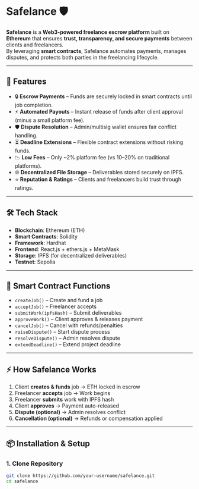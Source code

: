# Safelance 🛡️

**Safelance** is a **Web3-powered freelance escrow platform** built on **Ethereum** that ensures **trust, transparency, and secure payments** between clients and freelancers.  
By leveraging **smart contracts**, Safelance automates payments, manages disputes, and protects both parties in the freelancing lifecycle.  

---

## 🚀 Features

- 🔒 **Escrow Payments** – Funds are securely locked in smart contracts until job completion.  
- ⚡ **Automated Payouts** – Instant release of funds after client approval (minus a small platform fee).  
- 🛡️ **Dispute Resolution** – Admin/multisig wallet ensures fair conflict handling.  
- ⏳ **Deadline Extensions** – Flexible contract extensions without risking funds.  
- 📉 **Low Fees** – Only ~2% platform fee (vs 10–20% on traditional platforms).  
- 🌐 **Decentralized File Storage** – Deliverables stored securely on IPFS.  
- ⭐ **Reputation & Ratings** – Clients and freelancers build trust through ratings.  

---

## 🛠️ Tech Stack

- **Blockchain**: Ethereum (ETH)  
- **Smart Contracts**: Solidity  
- **Framework**: Hardhat  
- **Frontend**: React.js + ethers.js + MetaMask  
- **Storage**: IPFS (for decentralized deliverables)  
- **Testnet**: Sepolia  

---

## 📂 Smart Contract Functions

- `createJob()` – Create and fund a job  
- `acceptJob()` – Freelancer accepts  
- `submitWork(ipfsHash)` – Submit deliverables  
- `approveWork()` – Client approves & releases payment  
- `cancelJob()` – Cancel with refunds/penalties  
- `raiseDispute()` – Start dispute process  
- `resolveDispute()` – Admin resolves dispute  
- `extendDeadline()` – Extend project deadline  

---

## ⚡ How Safelance Works

1. Client **creates & funds** job → ETH locked in escrow  
2. Freelancer **accepts** job → Work begins  
3. Freelancer **submits** work with IPFS hash  
4. Client **approves** → Payment auto-released  
5. **Dispute (optional)** → Admin resolves conflict  
6. **Cancellation (optional)** → Refunds or compensation applied  

---

## 📦 Installation & Setup

### 1. Clone Repository
```bash
git clone https://github.com/your-username/safelance.git
cd safelance

